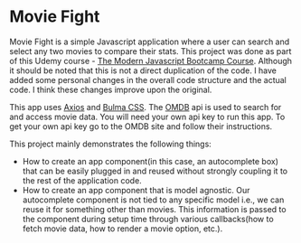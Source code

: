 # Movie Fight
Movie Fight is a simple Javascript application where a user can search and select any two movies to compare their stats.
This project was done as part of this Udemy course - [The Modern Javascript Bootcamp Course](https://www.udemy.com/course/javascript-beginners-complete-tutorial). Although it
should be noted that this is not a direct duplication of the code. I have added some personal changes in the overall code structure and the actual code. I think these changes
improve upon the original.

This app uses [Axios](https://axios-http.com/) and [Bulma CSS](https://bulma.io/). The [OMDB](https://www.omdbapi.com/) api is used to search for and access movie data. You will
need your own api key to run this app. To get your own api key go to the OMDB site and follow their instructions.

This project mainly demonstrates the following things:
- How to create an app component(in this case, an autocomplete box) that can be easily plugged in and reused without strongly coupling it to the rest of the application code.
- How to create an app component that is model agnostic. Our autocomplete component is not tied to any specific model i.e., we can reuse it for something other than movies. This information is passed to the component during setup time through various callbacks(how to fetch movie data, how to render a movie option, etc.).

